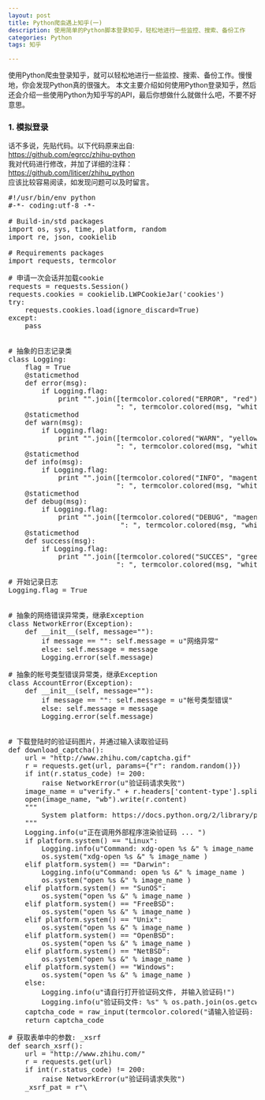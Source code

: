 ```yaml
---
layout: post
title: Python爬虫遇上知乎(一)
description: 使用简单的Python脚本登录知乎，轻松地进行一些监控、搜索、备份工作
categories: Python
tags: 知乎

---
```


使用Python爬虫登录知乎，就可以轻松地进行一些监控、搜索、备份工作。慢慢地，你会发现Python真的很强大。
本文主要介绍如何使用Python登录知乎，然后还会介绍一些使用Python为知乎写的API，最后你想做什么就做什么吧，不要不好意思。
<br/>


### 1. 模拟登录
话不多说，先贴代码。以下代码原来出自: <br/>
<https://github.com/egrcc/zhihu-python> <br/>
我对代码进行修改，并加了详细的注释：<br/>
<https://github.com/liticer/zhihu_python> <br/>
应该比较容易阅读，如发现问题可以及时留言。

<pre class="prettyPrint lang=python">
#!/usr/bin/env python
#-*- coding:utf-8 -*-

# Build-in/std packages
import os, sys, time, platform, random
import re, json, cookielib

# Requirements packages
import requests, termcolor

# 申请一次会话并加载cookie
requests = requests.Session()
requests.cookies = cookielib.LWPCookieJar('cookies')
try:
    requests.cookies.load(ignore_discard=True)
except:
    pass


# 抽象的日志记录类
class Logging:
    flag = True
    @staticmethod
    def error(msg):
        if Logging.flag:
            print "".join([termcolor.colored("ERROR", "red"),\
                          ": ", termcolor.colored(msg, "white")])
    @staticmethod
    def warn(msg):
        if Logging.flag:
            print "".join([termcolor.colored("WARN", "yellow"),\
                          ": ", termcolor.colored(msg, "white")])
    @staticmethod
    def info(msg):
        if Logging.flag:
            print "".join([termcolor.colored("INFO", "magenta"),\
                          ": ", termcolor.colored(msg, "white")])
    @staticmethod
    def debug(msg):
        if Logging.flag:
            print "".join([termcolor.colored("DEBUG", "magenta"),\
                           ": ", termcolor.colored(msg, "white")])
    @staticmethod
    def success(msg):
        if Logging.flag:
            print "".join([termcolor.colored("SUCCES", "green"),\
                          ": ", termcolor.colored(msg, "white")])

# 开始记录日志
Logging.flag = True


# 抽象的网络错误异常类，继承Exception
class NetworkError(Exception):
    def __init__(self, message=""):
        if message == "": self.message = u"网络异常"
        else: self.message = message
        Logging.error(self.message)

# 抽象的帐号类型错误异常类，继承Exception
class AccountError(Exception):
    def __init__(self, message=""):
        if message == "": self.message = u"帐号类型错误"
        else: self.message = message
        Logging.error(self.message)


# 下载登陆时的验证码图片，并通过输入读取验证码
def download_captcha():
    url = "http://www.zhihu.com/captcha.gif"
    r = requests.get(url, params={"r": random.random()})
    if int(r.status_code) != 200:
        raise NetworkError(u"验证码请求失败")
    image_name = u"verify." + r.headers['content-type'].split("/")[1]
    open(image_name, "wb").write(r.content)
    """
        System platform: https://docs.python.org/2/library/platform.html
    """
    Logging.info(u"正在调用外部程序渲染验证码 ... ")
    if platform.system() == "Linux":
        Logging.info(u"Command: xdg-open %s &" % image_name )
        os.system("xdg-open %s &" % image_name )
    elif platform.system() == "Darwin":
        Logging.info(u"Command: open %s &" % image_name )
        os.system("open %s &" % image_name )
    elif platform.system() == "SunOS":
        os.system("open %s &" % image_name )
    elif platform.system() == "FreeBSD":
        os.system("open %s &" % image_name )
    elif platform.system() == "Unix":
        os.system("open %s &" % image_name )
    elif platform.system() == "OpenBSD":
        os.system("open %s &" % image_name )
    elif platform.system() == "NetBSD":
        os.system("open %s &" % image_name )
    elif platform.system() == "Windows":
        os.system("open %s &" % image_name )
    else:
        Logging.info(u"请自行打开验证码文件, 并输入验证码!")
        Logging.info(u"验证码文件: %s" % os.path.join(os.getcwd(), image_name))
    captcha_code = raw_input(termcolor.colored("请输入验证码: ", "cyan"))
    return captcha_code

# 获取表单中的参数: _xsrf
def search_xsrf():
    url = "http://www.zhihu.com/"
    r = requests.get(url)
    if int(r.status_code) != 200:
        raise NetworkError(u"验证码请求失败")
    _xsrf_pat = r"\<input\stype=\"hidden\"\sname=\"_xsrf\"\svalue=\"(\S+)\""
    results = re.compile(_xsrf_pat, re.DOTALL).findall(r.text)
    if len(results) < 1:
        Logging.info(u"提取XSRF 代码失败" )
        return None
    return results[0]
 
# 依据密码帐号，构造表单
def build_form(account, password):
    if re.match(r"^1\d{10}$", account): account_type = "phone_num"
    elif re.match(r"^\S+\@\S+\.\S+$", account): account_type = "email"
    else: raise AccountError(u"帐号类型错误")
    # 构造表单的各项参数
    form = {account_type:account, "password":password, "remember_me":True}
    form['_xsrf'] = search_xsrf()
    form['captcha'] = download_captcha()
    return form

# 上传表单
def upload_form(form):
    if "email" in form: url = "http://www.zhihu.com/login/email"
    elif "phone_num" in form: url = "http://www.zhihu.com/login/phone_num"
    else: raise AccountError(u"账号类型错误")
    # post请求的消息头
    headers = {
        'User-Agent': "Mozilla/5.0 (X11; Linux x86_64) AppleWebKit/537.36"\
             + " (KHTML, like Gecko) Chrome/42.0.2311.135 Safari/537.36",
        'Host': "www.zhihu.com",
        'Origin': "http://www.zhihu.com",
        'Pragma': "no-cache",
        'Referer': "http://www.zhihu.com/",
        'X-Requested-With': "XMLHttpRequest"
    }
    # 发送post请求 
    r = requests.post(url, data=form, headers=headers)
    if int(r.status_code) != 200:
        raise NetworkError(u"表单上传失败!")
    if r.headers['content-type'].lower() == "application/json":
        try:
            # 修正justkg提出的问题: 
            # https://github.com/egrcc/zhihu-python/issues/30
            result = json.loads(r.content)
        except Exception as e:
            Logging.error(u"JSON解析失败！")
            Logging.debug(e)
            Logging.debug(r.content)
            result = {}
        if result["r"] == 0:
            Logging.success(u"登录成功！" )
            return {"result": True}
        elif result["r"] == 1:
            Logging.success(u"登录失败！" )
            return {"error": 
                           {
                           "code": int(result['errcode']), 
                           "message": result['msg'], 
                           "data": result['data'] 
                           } 
                   }
        else:
            Logging.warn(u"表单上传出现未知错误:\n\t%s)" % (str(result)))
            return {"error": {"code": -1, "message": u"unknow error"}}
    else:
        Logging.warn(u"无法解析服务器的响应内容:\n\t%s" % r.text)
        return {"error": {"code": -2, "message": u"parse error"}}

# 判断是否已经登陆成功
def islogin():
    url = "https://www.zhihu.com/settings/profile"
    r = requests.get(url, allow_redirects=False)
    status_code = int(r.status_code)
    if status_code == 301 or status_code == 302:
        return False
    elif status_code == 200:
        return True
    else:
        Logging.warn(u"网络故障")
        return None

# 从配置文件读取配置数据
def read_account_from_config_file(config_file="config.ini"):
    from ConfigParser import ConfigParser
    cf = ConfigParser()
    if os.path.exists(config_file) and os.path.isfile(config_file):
        Logging.info(u"正在加载配置文件 ...")
        cf.read(config_file)
        email = cf.get("info", "email")
        password = cf.get("info", "password")
        if email == "" or password == "":
            Logging.warn(u"帐号信息无效")
            return (None, None)
        else: 
            return (email, password)
    else:
        Logging.error(u"配置文件加载失败！")
        return (None, None)

# 登陆过程
def login(account=None, password=None):
    if islogin() == True:
        Logging.success(u"你已经登录过咯")
        return True
    if account == None:
        (account, password) = read_account_from_config_file()
    if account == None:
        account  = raw_input("请输入登录帐号: ")
        password = raw_input("请输入登录密码: ")
    form_data = build_form(account, password)
    result = upload_form(form_data)
    if "error" in result:
        if result["error"]['code'] == 1991829:
            Logging.error(u"验证码输入错误，请准备重新输." )
            return login()
        else:
            Logging.warn(u"unknow error." )
            return False
    elif "result" in result and result['result'] == True:
        Logging.success(u"登录成功！" )
        requests.cookies.save()
        return True

# 如果单独执行auth.py，则调用登陆函数
if __name__ == "__main__":
    # login(account="xxxx@email.com", password="xxxxx")
    login()
</pre>

